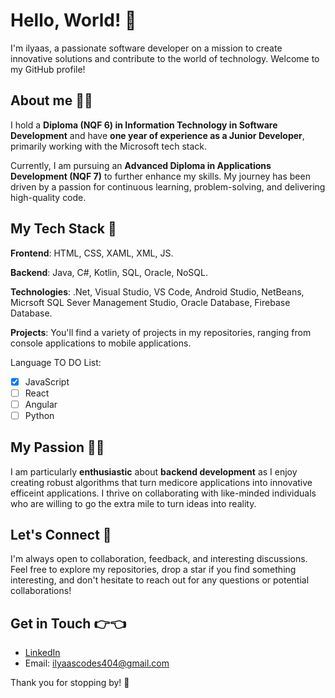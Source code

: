# Hello, World! 👋
I'm ilyaas, a passionate software developer on a mission to create innovative solutions and contribute to the world of technology. Welcome to my GitHub profile!

## About me 👨‍🎓
I hold a **Diploma (NQF 6) in Information Technology in Software Development** and have **one year of experience as a Junior Developer**, primarily working with the Microsoft tech stack.

Currently, I am pursuing an **Advanced Diploma in Applications Development (NQF 7)** to further enhance my skills. My journey has been driven by a passion for continuous learning, problem-solving, and delivering high-quality code.

## My Tech Stack 💪
**Frontend**: HTML, CSS, XAML, XML, JS.

**Backend**: Java, C#, Kotlin, SQL, Oracle, NoSQL.

**Technologies**: .Net, Visual Studio, VS Code, Android Studio, NetBeans, Micrsoft SQL Sever Management Studio, Oracle Database, Firebase Database.

**Projects**: You'll find a variety of projects in my repositories, ranging from console applications to mobile applications.

Language TO DO List:

- [x] JavaScript
- [ ] React
- [ ] Angular
- [ ] Python

## My Passion 👨‍💻
I am particularly **enthusiastic** about **backend development** as I enjoy creating robust algorithms that turn medicore applications into innovative efficeint applications.
I thrive on collaborating with like-minded individuals who are willing to go the extra mile to turn ideas into reality.

## Let's Connect 🤝
I'm always open to collaboration, feedback, and interesting discussions. 
Feel free to explore my repositories, drop a star if you find something interesting, and don't hesitate to reach out for any questions or potential collaborations!

## Get in Touch 👉👈
- [LinkedIn](https://www.linkedin.com/in/ilyaas-davids-b18a65219)
- Email: ilyaascodes404@gmail.com

Thank you for stopping by! 🚀
